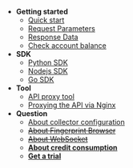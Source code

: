 <!-- docs/us-en/_sidebar.md -->

* **Getting started**
    * [Quick start](us-en/quickstart)
    * [Request Parameters](us-en/request_parameters)
    * [Response Data](us-en/response_data)
    * [Check account balance](us-en/credit_balance)
* **SDK**
    * [Python SDK](us-en/python_sdk)
    * [Nodejs SDK](us-en/nodejs_sdk)
    * [Go SDK](us-en/golang_sdk)
* **Tool**
    * [API proxy tool](us-en/proxy_tools)
    * [Proxying the API via Nginx](us-en/nginx_proxy)
* **Question**
    * [About collector configuration](us-en/collector)
    * [~~About Fingerprint Browser~~](us-en/fp_browser)
    * [~~About WebSocket~~](us-en/websocks)
    * [<span class=coral>**About credit consumption**</span>](us-en/credit_consume)
    * [<span class=coral>**Get a trial**</span>](us-en/trial)
  